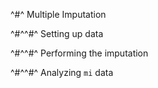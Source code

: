 ^#^ Multiple Imputation

^#^^#^ Setting up data

^#^^#^ Performing the imputation

^#^^#^ Analyzing `mi` data

